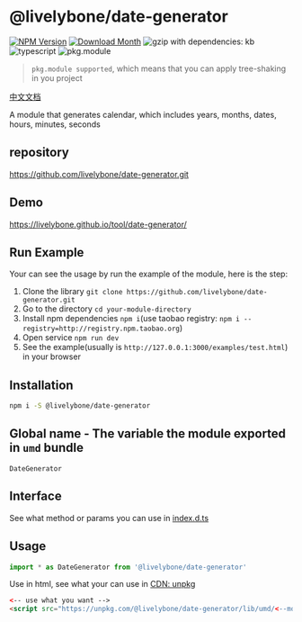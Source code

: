 # @livelybone/date-generator
[![NPM Version](http://img.shields.io/npm/v/@livelybone/date-generator.svg?style=flat-square)](https://www.npmjs.com/package/@livelybone/date-generator)
[![Download Month](http://img.shields.io/npm/dm/@livelybone/date-generator.svg?style=flat-square)](https://www.npmjs.com/package/@livelybone/date-generator)
![gzip with dependencies: kb](https://img.shields.io/badge/gzip--with--dependencies-kb-brightgreen.svg "gzip with dependencies: kb")
![typescript](https://img.shields.io/badge/typescript-supported-blue.svg "typescript")
![pkg.module](https://img.shields.io/badge/pkg.module-supported-blue.svg "pkg.module")

> `pkg.module supported`, which means that you can apply tree-shaking in you project

[中文文档](./README-CN.md)

A module that generates calendar, which includes years, months, dates, hours, minutes, seconds

## repository
https://github.com/livelybone/date-generator.git

## Demo
https://livelybone.github.io/tool/date-generator/

## Run Example
Your can see the usage by run the example of the module, here is the step:

1. Clone the library `git clone https://github.com/livelybone/date-generator.git`
2. Go to the directory `cd your-module-directory`
3. Install npm dependencies `npm i`(use taobao registry: `npm i --registry=http://registry.npm.taobao.org`)
4. Open service `npm run dev`
5. See the example(usually is `http://127.0.0.1:3000/examples/test.html`) in your browser

## Installation
```bash
npm i -S @livelybone/date-generator
```

## Global name - The variable the module exported in `umd` bundle
`DateGenerator`

## Interface
See what method or params you can use in [index.d.ts](./index.d.ts)

## Usage
```js
import * as DateGenerator from '@livelybone/date-generator'
```

Use in html, see what your can use in [CDN: unpkg](https://unpkg.com/@livelybone/date-generator/lib/umd/)
```html
<-- use what you want -->
<script src="https://unpkg.com/@livelybone/date-generator/lib/umd/<--module-->.js"></script>
```

